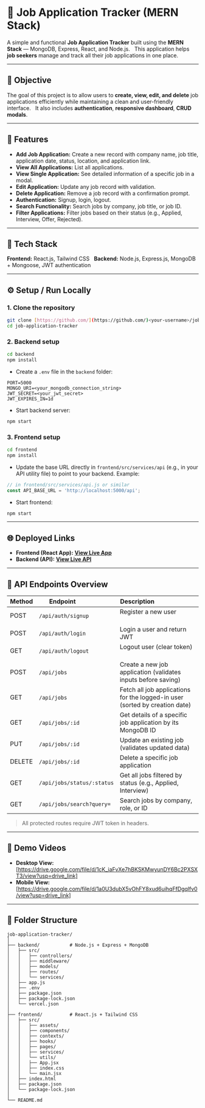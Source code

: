 # 🧾 Job Application Tracker (MERN Stack)

A simple and functional **Job Application Tracker** built using the **MERN Stack** — MongoDB, Express, React, and Node.js.  
This application helps **job seekers** manage and track all their job applications in one place.

---

## 🚀 Objective

The goal of this project is to allow users to **create, view, edit, and delete** job applications efficiently while maintaining a clean and user-friendly interface.  
It also includes **authentication**, **responsive dashboard**, **CRUD modals**.

---

## 🧠 Features

- **Add Job Application:** Create a new record with company name, job title, application date, status, location, and application link.
- **View All Applications:** List all applications.
- **View Single Application:** See detailed information of a specific job in a modal.
- **Edit Application:** Update any job record with validation.
- **Delete Application:** Remove a job record with a confirmation prompt.
- **Authentication:** Signup, login, logout.
- **Search Functionality:** Search jobs by company, job title, or job ID.
- **Filter Applications:** Filter jobs based on their status (e.g., Applied, Interview, Offer, Rejected).

---

## 🧩 Tech Stack

**Frontend:** React.js, Tailwind CSS  
**Backend:** Node.js, Express.js, MongoDB + Mongoose, JWT authentication  

---

## ⚙️ Setup / Run Locally

### 1. Clone the repository
```bash
git clone [https://github.com/](https://github.com/)<your-username>/job-application-tracker.git
cd job-application-tracker
````

### 2\. Backend setup

```bash
cd backend
npm install
```

  * Create a `.env` file in the `backend` folder:

<!-- end list -->

```
PORT=5000
MONGO_URI=<your_mongodb_connection_string>
JWT_SECRET=<your_jwt_secret>
JWT_EXPIRES_IN=1d
```

  * Start backend server:

<!-- end list -->

```bash
npm start
```

### 3\. Frontend setup

```bash
cd frontend
npm install
```

  * Update the base URL directly in `frontend/src/services/api` (e.g., in your API utility file) to point to your backend.
    Example:

<!-- end list -->

```javascript
// in frontend/src/services/api.js or similar
const API_BASE_URL = 'http://localhost:5000/api';
```

  * Start frontend:

<!-- end list -->

```bash
npm start
```
-----

## 🌐 Deployed Links

* **Frontend (React App):** [**View Live App**](https://job-application-tracker-fe.vercel.app/)
* **Backend (API):** [**View Live API**](https://job-application-tracker-be.vercel.app/)

-----

## 🔗 API Endpoints Overview

| Method | Endpoint                  | Description                          |
| ------ | ------------------------- | ------------------------------------ |
| POST   | `/api/auth/signup`        | Register a new user                  |
| POST   | `/api/auth/login`          | Login a user and return JWT          |
| GET    | `/api/auth/logout`        | Logout user (clear token)            |
| POST   | `/api/jobs`               | Create a new job application (validates inputs before saving) |
| GET    | `/api/jobs`               | Fetch all job applications for the logged-in user (sorted by creation date) |
| GET    | `/api/jobs/:id`           | Get details of a specific job application by its MongoDB ID |
| PUT    | `/api/jobs/:id`           | Update an existing job (validates updated data) |
| DELETE | `/api/jobs/:id`           | Delete a specific job application     |
| GET    | `/api/jobs/status/:status`| Get all jobs filtered by status (e.g., Applied, Interview) |
| GET    | `/api/jobs/search?query=` | Search jobs by company, role, or ID  |

> All protected routes require JWT token in headers.

-----

## 🎥 Demo Videos

  * **Desktop View:** [https://drive.google.com/file/d/1cK_iaFvXe7hBKSKMwyunDY6Bc2PXSXT3/view?usp=drive_link]
  * **Mobile View:** [https://drive.google.com/file/d/1a0U3dubX5vOhFY8xud6uihqFfDgqlfv0/view?usp=drive_link]

-----

## 📂 Folder Structure

```
job-application-tracker/
│
├── backend/           # Node.js + Express + MongoDB
│   ├── src/
│   │   ├── controllers/
│   │   ├── middleware/
│   │   ├── models/
│   │   ├── routes/
│   │   └── services/
│   ├── app.js
│   ├── .env
│   ├── package.json
│   ├── package-lock.json
│   └── vercel.json
│
├── frontend/          # React.js + Tailwind CSS
│   ├── src/
│   │   ├── assets/
│   │   ├── components/
│   │   ├── contexts/
│   │   ├── hooks/
│   │   ├── pages/
│   │   ├── services/
│   │   └── utils/
│   │   ├── App.jsx
│   │   ├── index.css
│   │   └── main.jsx
│   ├── index.html
│   ├── package.json
│   └── package-lock.json
│
└── README.md

```

```
```
